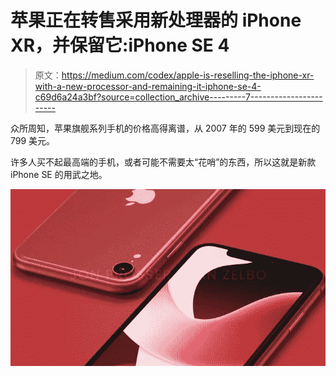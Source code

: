 # 苹果正在转售采用新处理器的 iPhone XR，并保留它:iPhone SE 4

> 原文：<https://medium.com/codex/apple-is-reselling-the-iphone-xr-with-a-new-processor-and-remaining-it-iphone-se-4-c69d6a24a3bf?source=collection_archive---------7----------------------->

众所周知，苹果旗舰系列手机的价格高得离谱，从 2007 年的 599 美元到现在的 799 美元。

许多人买不起最高端的手机，或者可能不需要太“花哨”的东西，所以这就是新款 iPhone SE 的用武之地。

![](img/e55f2aef9139fbe2501b580751a02c32.png)